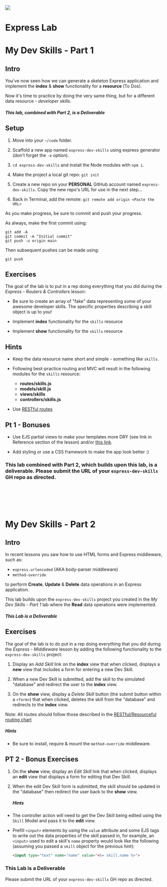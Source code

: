 <img src="https://i.imgur.com/vUOu9NW.jpg">


# Express Lab
# My Dev Skills - Part 1

## Intro

You've now seen how we can generate a skeleton Express application and implement the **index** & **show** functionality for a **resource** (To Dos).

Now it's time to practice by doing the very same thing, but for a different data resource - _developer skills_.

##### This lab, combined with Part 2, is a Deliverable

## Setup

1. Move into your `~/code` folder.

2. Scaffold a new app named `express-dev-skills` using express generator (don't forget the `-e` option).

3. `cd express-dev-skills` and install the Node modules with `npm i`.

4. Make the project a local git repo:  `git init`

5. Create a new repo on your **PERSONAL** GitHub account named `express-dev-skills`.  Copy the new repo's URL for use in the next step...

6. Back in Terminal, add the remote:  `git remote add origin <Paste the URL>`

As you make progress, be sure to commit and push your progress.

As always, make the first commit using:

```
git add -A
git commit -m "Initial commit"
git push -u origin main
```

Then subsequent pushes can be made using:

```
git push
```

## Exercises

The goal of the lab is to put in a rep doing everything that you did during the _Express - Routers & Controllers_ lesson:


- Be sure to create an array of "fake" data representing some of your awesome developer skills. The specific properties describing a skill object is up to you! 

- Implement **index** functionality for the `skills` resource

- Implement **show** functionality for the `skills` resource


## Hints

- Keep the data resource name short and simple - something like `skills`.

- Following best-practice routing and MVC will result in the following modules for the `skills` resource:
	- **routes/skills.js**
	- **models/skill.js**
	- **views/skills**
	- **controllers/skills.js**

- Use [RESTful routes](https://git.generalassemb.ly/SEI-Standard-Curriculum/guide-to-add-feature-to-web-app/blob/main/README.md)


## Pt 1 - Bonuses

- Use EJS partial views to make your templates more DRY (see link in Reference section of the lesson) and/or [this link](https://www.npmjs.com/package/ejs#includes).

- Add styling or use a CSS framework to make the app look better :)

### This lab combined with Part 2, which builds upon this lab, is a deliverable. Please submit the URL of your `express-dev-skills` GH repo as directed.

<br/>
<br/>
<br/>
<br/>

# My Dev Skills - Part 2


## Intro

In recent lessons you saw how to use HTML forms and Express middleware, such as:

- `express.urlencoded` (AKA body-parser middleware)
- `method-override`

to perform **Create**, **Update** & **Delete** data operations in an Express application.

This lab builds upon the `express-dev-skills` project you created in the _My Dev Skills - Part 1_ lab where the **Read** data operations were implemented.

##### This Lab is a Deliverable

## Exercises

The goal of the lab is to do put in a rep doing everything that you did during the _Express - Middleware_ lesson by adding the following functionality to the `express-dev-skills` project:

1. Display an _Add Skill_ link on the **index** view that when clicked, displays a **new** view that includes a form for entering a new Dev Skill.

2. When a new Dev Skill is submitted, add the skill to the simulated "database" and redirect the user to the **index** view.

3. On the **show** view, display a _Delete Skill_ button (the submit button within a `<form>`) that when clicked, deletes the skill from the "database" and redirects to the **index** view.

Note: All routes should follow those described in the [RESTful/Resourceful routing chart](https://gist.github.com/jim-clark/17908763db7bd3c403e6)

##### Hints

- Be sure to install, require & mount the `method-override` middleware.

## PT 2 - Bonus Exercises

1. On the **show** view, display an _Edit Skill_ link that when clicked, displays an **edit** view that displays a form for editing that Dev Skill.

2. When the edit Dev Skill form is submitted, the skill should be updated in the "database" then redirect the user back to the **show** view.

    ##### Hints

- The controller action will need to get the Dev Skill being edited using the `Skill` Model and pass it to the **edit** view.
- Prefill `<input>` elements by using the `value` attribute and some EJS tags to write out the data properties of the skill passed in, for example, an `<input>` used to edit a skill's `name` property would look like the following (assuming you passed a `skill` object for the previous hint):

	```html
	<input type="text" name="name" value="<%= skill.name %>">
	```

### This Lab is a Deliverable
Please submit the URL of your `express-dev-skills` GH repo as directed.
